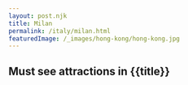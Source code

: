 ```yaml
---
layout: post.njk
title: Milan
permalink: /italy/milan.html
featuredImage: /_images/hong-kong/hong-kong.jpg
---
```

## Must see attractions in {{title}}
